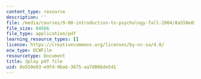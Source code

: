 ```yaml
---
content_type: resource
description: ''
file: /media/courses/9-00-introduction-to-psychology-fall-2004/8a550e03e9fd9bab3675aa7d06bde541_10506.pdf
file_size: 84566
file_type: application/pdf
learning_resource_types: []
license: https://creativecommons.org/licenses/by-nc-sa/4.0/
ocw_type: OCWFile
resourcetype: Document
title: 3play pdf file
uid: 8a550e03-e9fd-9bab-3675-aa7d06bde541
---
```

